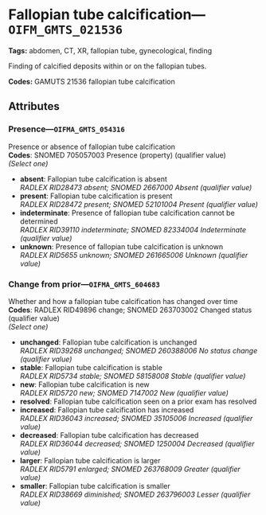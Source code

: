 # Fallopian tube calcification—`OIFM_GMTS_021536`

**Tags:** abdomen, CT, XR, fallopian tube, gynecological, finding

Finding of calcified deposits within or on the fallopian tubes.

**Codes:** GAMUTS 21536 fallopian tube calcification

## Attributes

### Presence—`OIFMA_GMTS_054316`

Presence or absence of fallopian tube calcification  
**Codes**: SNOMED 705057003 Presence (property) (qualifier value)  
*(Select one)*

- **absent**: Fallopian tube calcification is absent  
_RADLEX RID28473 absent; SNOMED 2667000 Absent (qualifier value)_
- **present**: Fallopian tube calcification is present  
_RADLEX RID28472 present; SNOMED 52101004 Present (qualifier value)_
- **indeterminate**: Presence of fallopian tube calcification cannot be determined  
_RADLEX RID39110 indeterminate; SNOMED 82334004 Indeterminate (qualifier value)_
- **unknown**: Presence of fallopian tube calcification is unknown  
_RADLEX RID5655 unknown; SNOMED 261665006 Unknown (qualifier value)_

### Change from prior—`OIFMA_GMTS_604683`

Whether and how a fallopian tube calcification has changed over time  
**Codes**: RADLEX RID49896 change; SNOMED 263703002 Changed status (qualifier value)  
*(Select one)*

- **unchanged**: Fallopian tube calcification is unchanged  
_RADLEX RID39268 unchanged; SNOMED 260388006 No status change (qualifier value)_
- **stable**: Fallopian tube calcification is stable  
_RADLEX RID5734 stable; SNOMED 58158008 Stable (qualifier value)_
- **new**: Fallopian tube calcification is new  
_RADLEX RID5720 new; SNOMED 7147002 New (qualifier value)_
- **resolved**: Fallopian tube calcification seen on a prior exam has resolved  
- **increased**: Fallopian tube calcification has increased  
_RADLEX RID36043 increased; SNOMED 35105006 Increased (qualifier value)_
- **decreased**: Fallopian tube calcification has decreased  
_RADLEX RID36044 decreased; SNOMED 1250004 Decreased (qualifier value)_
- **larger**: Fallopian tube calcification is larger  
_RADLEX RID5791 enlarged; SNOMED 263768009 Greater (qualifier value)_
- **smaller**: Fallopian tube calcification is smaller  
_RADLEX RID38669 diminished; SNOMED 263796003 Lesser (qualifier value)_